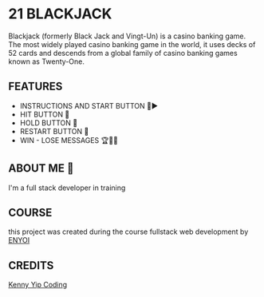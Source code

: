 # 21 BLACKJACK

Blackjack (formerly Black Jack and Vingt-Un) is a casino banking game. The most widely played casino banking game in the world, it uses decks of 52 cards and descends from a global family of casino banking games known as Twenty-One.

## FEATURES

- INSTRUCTIONS AND START BUTTON 📑▶
- HIT BUTTON 🥊
- HOLD BUTTON 📍
- RESTART BUTTON 🔁
- WIN - LOSE MESSAGES 🏆🎲💀     


## ABOUT ME 🚀
I'm a full stack developer in training


## COURSE

this project was created during the course fullstack web development by [ENYOI](https://www.enyoi.co/)

## CREDITS

[Kenny Yip Coding](https://www.youtube.com/watch?v=bMYCWccL-3U&t=1328s)